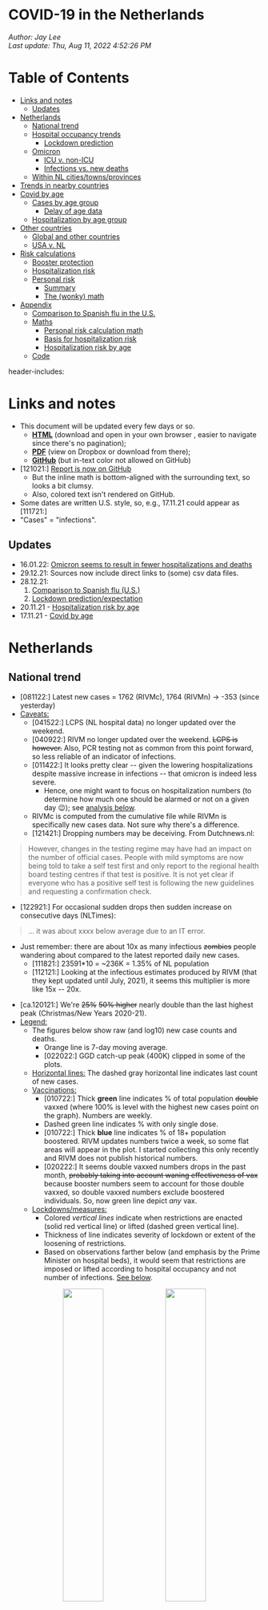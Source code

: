 # COVID-19 in the Netherlands
_Author: Jay Lee_  
<i>Last update: Thu, Aug 11, 2022  4:52:26 PM</i>

Table of Contents
=================

* [Links and notes](#links-and-notes)
   * [Updates](#updates)
* [Netherlands](#netherlands)
   * [National trend](#national-trend)
   * [Hospital occupancy trends](#hospital-occupancy-trends)
      * [Lockdown prediction](#lockdown-prediction)
   * [Omicron](#omicron)
      * [ICU v. non-ICU](#icu-v-non-icu)
      * [Infections vs. new deaths](#infections-vs-new-deaths)
   * [Within NL cities/towns/provinces](#within-nl-citiestownsprovinces)
* [Trends in nearby countries](#trends-in-nearby-countries)
* [Covid by age](#covid-by-age)
   * [Cases by age group](#cases-by-age-group)
      * [Delay of age data](#delay-of-age-data)
   * [Hospitalization by age group](#hospitalization-by-age-group)
* [Other countries](#other-countries)
   * [Global and other countries](#global-and-other-countries)
   * [USA v. NL](#usa-v-nl)
* [Risk calculations](#risk-calculations)
   * [Booster protection](#booster-protection)
   * [Hospitalization risk](#hospitalization-risk)
   * [Personal risk](#personal-risk)
      * [Summary](#summary)
      * [The (wonky) math](#the-wonky-math)
* [Appendix](#appendix)
   * [Comparison to Spanish flu in the U.S.](#comparison-to-spanish-flu-in-the-us)
   * [Maths](#maths)
      * [Personal risk calculation math](#personal-risk-calculation-math)
      * [Basis for hospitalization risk](#basis-for-hospitalization-risk)
      * [Hospitalization risk by age](#hospitalization-risk-by-age)
   * [Code](#code)

header-includes: <link rel="icon" href="file:///C:/Users/60140jle/DROPBO~1/usr/proj/logos/cv.logo.png">  
  
  
  
  
  
# Links and notes  
  
* This document will be updated every few days or so.  
  - [**HTML**](https://bit.ly/covid_nl_html) (download and open in your own browser , easier to navigate since there's no pagination);  
  - [**PDF**](https://bit.ly/covid_nl_pdf) (view on Dropbox or download from there);  
  - [**GitHub**](https://github.com/JaySLee/covid/blob/main/README.md) (but in-text color not allowed on GitHub)  
* [121021:] [Report is now on GitHub](https://github.com/JaySLee/covid/blob/main/README.md)  
  - But the inline math is bottom-aligned with the surrounding text, so looks a bit clumsy.  
  - Also, colored text isn't rendered on GitHub.  
* Some dates are written U.S. style, so, e.g., 17.11.21 could appear as [111721:]  
* "Cases" = "infections".  
  
## Updates  
  
* 16.01.22: [Omicron seems to result in fewer hospitalizations and deaths](#omicron)  
* 29.12.21: Sources now include direct links to (some) csv data files.  
* 28.12.21:  
  1. [Comparison to Spanish flu (U.S.)](#comparison-to-spanish-flu-in-the-us)  
  2. [Lockdown prediction/expectation](#lockdown-prediction)  
* 20.11.21 - [Hospitalization risk by age](#hospitalization-risk-by-age)  
* 17.11.21 - [Covid by age](#covid-by-age)  
  
  
  
  
  
# Netherlands  
## National trend  
* [081122:] Latest new cases = 1762 (RIVMc), 1764 (RIVMn) &rarr; -353 (since yesterday)   
* <ins>Caveats:</ins>  
  - [041522:] LCPS (NL hospital data) no longer updated over the weekend.  
  - [040922:] RIVM no longer updated over the weekend. ~~LCPS is however.~~ Also, PCR testing not as common from this point forward, so less reliable of an indicator of infections.  
  - [011422:] It looks pretty clear -- given the lowering hospitalizations despite massive increase in infections -- that omicron is indeed less severe.  
    + Hence, one might want to focus on hospitalization numbers (to determine how much one should be alarmed or not on a given day :wink:); see [analysis below](#hospital-occupancy-trends).  
  - RIVMc is computed from the cumulative file while RIVMn is specifically new cases data. Not sure why there's a difference.  
  - [121421:] Dropping numbers may be deceiving. From Dutchnews.nl:  
> However, changes in the testing regime may have had an impact on the number of official cases. People with mild symptoms are now being told to take a self test first and only report to the regional health board testing centres if that test is positive. It is not yet clear if everyone who has a positive self test is following the new guidelines and requesting a confirmation check.  
  - [122921:] For occasional sudden drops then sudden increase on consecutive days (NLTimes):  
> ... it was about xxxx below average due to an IT error.   
  - Just remember: there are about 10x as many infectious ~~zombies~~ people wandering about compared to the latest reported daily new cases.  
    + [111821:] 23591*10 = ~236K = 1.35% of NL population  
    + [112121:] Looking at the infectious estimates produced by RIVM (that they kept updated until July, 2021), it seems this multiplier is more like 15x -- 20x.  
* [ca.120121:] We're ~~25%~~ ~~50% higher~~ nearly double than the last highest peak (Christmas/New Years 2020-21).  
* <ins>Legend:</ins>  
  - The figures below show raw (and log10) new case counts and deaths.  
    - Orange line is 7-day moving average.  
	- [022022:] GGD catch-up peak (400K) clipped in some of the plots.  
  - <ins>Horizontal lines:</ins> The dashed gray horizontal line indicates last count of new cases.  
  - <ins>Vaccinations:</ins>  
    - [010722:] Thick <green>**green**</green> line indicates % of total population ~~double~~ vaxxed (where 100% is level with the highest new cases point on the graph). Numbers are weekly.  
    - Dashed green line indicates % with only single dose.  
    - [010722:] Thick <blue>**blue**</blue> line indicates % of 18+ population boostered. RIVM updates numbers twice a week, so some flat areas will appear in the plot. I started collecting this only recently and RIVM does not publish historical numbers.  
	- [020222:] It seems double vaxxed numbers drops in the past month, ~~probably taking into account waning effectiveness of vax~~ because booster numbers seem to account for those double vaxxed, so double vaxxed numbers exclude boostered individuals. So, now green line depict _any_ vax.  
  - <ins>Lockdowns/measures:</ins>  
	- Colored _vertical lines_ indicate when restrictions are enacted (solid <red>red</red> vertical line) or lifted (dashed <green>green</green> vertical line).  
    - Thickness of line indicates severity of lockdown or extent of the loosening of restrictions.  
    - Based on observations farther below (and emphasis by the Prime Minister on hospital beds), it would seem that restrictions are imposed or lifted according to hospital occupancy and not number of infections. [See below](#lockdown-prediction).  
  
<p align="center"> <img src="/fig/cv_nl_nat.png" width="40%"> <img src="/fig/cv_nl_nat_log10.png" width="40%"> </p>  
  
<p align="center"><img src="/fig/cv_nl_nat_60.png" width="40%"><img src="/fig/cv_nl_deaths.png" width="40%"></p>  
  
* Source: [RIVM](https://data.rivm.nl/covid-19/COVID-19_aantallen_gemeente_per_dag.csv) _(releases updated data daily at 15:15 CET, clicking on link acquires the new cases/city csv)_.  
  
  
  
## Hospital occupancy trends  
* [121021:] A few days ago, LCPS split ICU numbers by NL and "International" (i.e. in beds in Germany). Those are combined here.  
  - The latter includes "the number of COVID patients moved abroad from the Netherlands. This currently concerns COVID IC patients who have gone from the Netherlands to a hospital in Germany."  
* [112721:] Hospitalizations are &#128543;.  
* [111621:] Hospitalizations are not as dire as earlier this year and last year, but almost there :-/.  
  
  
  
<p align="center"><img src="/fig/cv_lcps.png" width="80%"></p>  
  
<p align="center"><img src="/fig/cv_lcps_60.png" width="40%"><img src="/fig/cv_lcps_log10_60.png" width="40%"></p>  
  
### Lockdown prediction  
  
* [122821:] _<red>The findings here pertain to the above hospital plots.</red>_  
* As described above for infections/cases, _non-gray vertical lines in the above plots indicate when lockdowns are enacted_ (solid <red>red</red> vertical line) or lifted (dashed <green>green</green> vertical line).  
  - Thickness of line indicates severity of lockdown or extent of the loosening of restrictions.  
* Lockdown observations and prediction:  
  - Interestingly (and probably verifiable through LCPS), (hard) lockdowns appear to occur when non-ICU hospital bed occupancy is ~1750 and/or ICU bed occupancy is about 500.  
  - Significant ease of lockdowns seems to occur when non-ICU bed occupancy decreases to 500.  
  - [122821:] **Based on this pattern and assuming the occupancy trends continue, we can expect ease of current lockdown (at the earliest) near the beginning of February.** ~~the end of January 2022.~~  
    + Note that the announcement of a lockdown (or its removal) occurs a few days prior to the actual lockdown. Still, the observed intersections is likely not be coincidental since one can assume policy is partly based on predictive models.  
  - [011822:] Light loosening of restrictions occurred on 011522. The hospitalization numbers interestingly correspond with the 1st loosening back ca. middle of May, 2020 and June, 2021.  
  
* Source: [LCPS](https://lcps.nu/wp-content/uploads/covid-19-datafeed.csv) _(releases data daily between 1pm-2pm CET)_ and [Wikipedia](https://en.wikipedia.org/wiki/COVID-19_pandemic_in_the_Netherlands) for lockdown moments  
  
  
  
## Omicron  
  
* The colors indicate the date:  
  - Dark <blue>blue</blue> points are the earliest days of the pandemic (Mar 2020)  
  - _Hospital admissions data was unavailable until Oct 2020, while occupancy data was available as early as Mar 2020._  
  - Light <green>green</green>/yellow points are the middle of the pandemic.  
  - Dark <red>red</red>/brown points are the most recent dates.  
* Faint arrows indicated the temporal trajectory.  
* The points are sized by new daily deaths.  
* The grey, dashed diagonal bisects the plot.  
* Y-axis:  
  - Left plot: New daily hospitalizations (regular+ICU)  
  - Right plot: Hospital bed occupancy (regular+ICU)  
* [021722:] Visual space clipped to not show 400K new infections point (GGD catching up on delayed data).   
    
<p align="center"><img src="/fig/cv_n_noc.png" width="40%"><img src="/fig/cv_n_kib.png" width="40%"></p>  
  
* <ins>Observations:</ins>  
  - **[020122:] Sudden uptick of admissions (ICU+non-ICU).**  
    - Either this is an artifact of data (collection) numbers or something more troubling, like an omicron variant or its penetrating a vulnerable subpopulation. Hospital by age data (published this Wednesday/020222) may tell us more.  
  - The dark blue arm -- at 12 o'clock -- represents the 1st wave when seemingly fewer infections incurred high hospitalization occupancy as well as deaths.  
    + However, covid testing was at its infancy in this period.  
  - The light blue arm represents the 2nd wave of the pandemic when fewer infections caused more hospitalizations and deaths.  
  - The red arm represents vaccination era, when infections led to fewer hospitalizations and deaths, than in the earlier days.  
  - **The dark red arm -- at three o'clock -- represents the omicron era, in which hospitalizations and deaths have seemed invariant to (even high) number of infections.**  
    + Interesting: there appears to be a similar horizontal invariance around the middle of the pandemic: <orange>orange</orange> points whose trajectory is rectangular/counter-clockwise.  
	+ The daily ICU admissions (as _y_-axis, but plot not shown) exhibit a similar pattern.  
  
  
  
  
The plots below log transform the _x_-axis (# of daily new infections), to stretch out those numbers.  
  
<p align="center"><img src="/fig/cv_n_noc_log.png" width="40%"><img src="/fig/cv_n_kib_log.png" width="40%"></p>  
  
### ICU v. non-ICU  
  
Here, non-ICU hospital bed occupancy (_x_-axis) plotted against ICU bed occupancy (_y_-axis).  
- Points left of the diagonal could indicate more severe covid.  
- The unidimensional ratio can be seen in the purple line of plots of [2.2](#hospital-occupancy-trends).  
- Semi-circular trajectories might be explained by time gap for those moved from hospital to ICU bed.  
  
<p align="center"><img src="/fig/cv_kb_ibc.png" width="40%"><img src="/fig/cv_kb_ibc_log.png" width="40%"></p>  
  
### Infections vs. new deaths  
  
<p align="center"><img src="/fig/cv_n_nd.png" width="40%"><img src="/fig/cv_n_nd_log.png" width="40%"></p>  
  
  
  
## Within NL cities/towns/provinces  
  
* More new cases per capita in the smaller towns than national level.  
* Last 60 days only (otherwise, the plot becomes messy).  
* Both plots show 7 day moving average.  
* Cities ordered from worst to best (within those displayed).  
* Left plot: worst cities; right plot: Largest cities in NL (top 5%)  
* [NEW 121021:] Lower plot: provinces  
  
<p align="center"><img src="/fig/cv_nl_top_60.png" width="40%"><img src="/fig/cv_nl_05_60.png" width="40%"></p>  
<p align="center"><img src="/fig/cv_nl_prov_60.png" width="40%"></p>  
  
* Source: RIVM  
  
  
# Trends in nearby countries  
  
* As for countries near us: Belgium, Germany, Austria, and Denmark are also experiencing their own massive peaks, record-breaking for Germany and Austria. France is experiencing a minor surge.  
  
<p align="center"><img src="/fig/cv_nearby.png" width="80%"></p>  
<p align="center"><img src="/fig/cv_nearby_60.png" width="40%"></p>  
  
* Source: [CSSE](https://raw.githubusercontent.com/CSSEGISandData/COVID-19/master/csse_covid_19_data/csse_covid_19_time_series/time_series_covid19_confirmed_global.csv) _(data is one day behind the RIVM and LCPS data, clicking on link acquires the global confirmed cases csv)_  
  
  
  
# Covid by age  
  
## Cases by age group  
* Just the age groups of our students, at 3 levels of measurement.  
  - National (NL)  
  - Province (Zuid-Holland)  
  - Local (GGD Rotterdam)  
* RIVM groups ages by decade.  
* Smooth curves fit the data points (loess).  
* Upper plots show 7-day moving average.  
* Lower plots no moving average (but dates are more restricted for zooming).  
* Left plots shows **relative** proportion across all age groups.  
* Right plots shows absolute percentages within population of the age group.  
  - Also, in the right plots: <red>**_the last few rightmost points are incomplete (data), thus the sharp drop._**</red>  
  - On Nov 15, 2021, ~0.15% of all NL 20-29 year-olds were newly infected.  
    + They also constitute ~18% of the infected on the same date.  
  - Note: The denominator for the right plots is all youths in each age group across NL, for all three sources. Thus, the Province and Local percentages are less informative.  
* Sometimes, GGD Rotterdam throws up some extreme (high or low) values for last date.  
* <ins>Observations:</ins>  
  - A recent relative uptick of cases in the two relevant age groups.  
  - The percentages within age groups are more striking.  
  
<p align="center"><img src="/fig/cv_age_case.png" width="40%"> <img src="/fig/cv_age_case2.png" width="40%"></p>  
<p align="center"><img src="/fig/cv_age_case3.png" width="40%"> <img src="/fig/cv_age_case4.png" width="40%"></p>  
  
Source: RIVM ([case/age csv](https://data.rivm.nl/covid-19/COVID-19_casus_landelijk.csv))  
  
  
  
<img align="right" src="fig/cv_age_delay.png" width="30%">  
  
### Delay of age data  
  
  
  
* Dates of case/age data are offset by ~~+3~~ +1 day in the plot below.  
* So two kinds of delays:  
  - RIVM country totals data (of all new cases) is behind the age data by ~~3~~ 1 days.  
  - But comprehensive age data for the past week is incomplete/delayed significantly.  
* Mid-Feb 2022 spike seems back-distributed.  
  
  
  
## Hospitalization by age group  
  
* _New hospitalization data comes out once a week, Wednesdays_.  
* [112421:] _There was a bug in my code that made these graphs inaccurate; fixed now._  
* Age groups of just EUR students and lecturers shown here.  
* LCPS groups age in 5-year bins.  
* LCPS releases these on a weekly basis.  
* First two plots show 7-day moving average.  
* Upper left plot shows relative proportion across all age groups.  
  - Young age groups are merged due to misalignment between hospital and case data.  
  - [112521:] _Relative proportion generally going down largely because of (relatively) more hospitizalizations in the older (not shown) age groups._  
* Upper right plot shows ratio of hospitalizations to number of cases.  
  - These proportions is an upper bound, as there are far more contagious cases thanindicated by a daily case number and also considering not all cases are registered by RIVM.  
  - [112521:]  
    - _Under that assumption, there is currently < 1% chance of hospitalization after infection._  
    - _The diminishing curves for the older age groups may be indicative of the vaccine's effectiveness._  
* The lower two plot shows _percentage_ within population of each age group.  
  - The right plot shows a LOESS regression fit.  
  - Because the recent week's LCPS age data (i.e. most recent date) are incomplete, points are omitted in these two plots.  
  - [112521:] _Hospitalizations (within age group) are going up for all age groups._  
  
  
<p align="center"><img src="/fig/cv_age_hosp.png" width="40%"> <img src="/fig/cv_age_hosp_covid.png" width="40%"></p>  
<p align="center"><img src="/fig/cv_age_hosp2.png" width="40%"> <img src="/fig/cv_age_hosp_loess.png" width="40%"></p>  
  
Full time line (no moving average)  
<p align="center"><img src="/fig/cv_age_hosp2_full.png" width="90%"></p>  
  
Source: RIVM ([hospital/age csv](https://data.rivm.nl/covid-19/COVID-19_ziekenhuis_ic_opnames_per_leeftijdsgroep.csv))  
  
  
# Other countries  
## Global and other countries  
  
* Left plot is top 25 countries (in descending order), over the last 60 days.  
* Right plot contains various countries that came to my attention (e.g., being in the news) or of personal interest.  
  - Ordered by when the country came to my attention, and not by new cases.  
* The orange denotes the latest NL moving average (7 day) and not the latest daily new cases.  
* Both plots use 7-day moving average ("7day").  
   
<p align="center"><img src="/fig/cv_glob_60.png" width="40%"> <img src="/fig/cv_cos_60.png" width="40%"></p>  
  
## USA v. NL  
  
  
  
* Top plot:  
  - New infections per 100K  
  - 7 day moving average, last 60 days, top 25 states  
  - The <red>red</red>, <div class="OutlineText" display:inline>white</div>, <blue>blue</blue> horizontal line is the US national average.  
* Lower left plot:  
  - New infections per 1M  
  - 7 day moving average, whole pandemic (for which there is data)  
* Lower right plot  
  - Same as previous but with deaths data.  
  
<p align="center"><img src="/fig/cv_usa.png" width="80%"></p>  
  
<p align="center"><img src="/fig/cv_nl_v_usa.png" width="40%"> <img src="/fig/cv_nl_v_usa_deaths.png" width="40%"></p>  
  
  
  
# Risk calculations  
## Booster protection  
  
<ins>021722:</ins>  
- Based on information presented in this [RIVM page](https://www.rivm.nl/en/news/booster-vaccination-prevents-many-hospital-and-ICU-admissions) ...  
  
![](https://latex.codecogs.com/svg.latex?p(H\\&C|\text{booster})&space;=&space;.0032\%)  
![](https://latex.codecogs.com/svg.latex?p(H\\&C|\text{vaxx&space;only})&space;=&space;.014\%)  
![](https://latex.codecogs.com/svg.latex?p(H\\&C|\text{unvaxxed})&space;=&space;.033\%)  
  
* Being boostered offers 10x more protection from hospitalization than being unvaxxed.  
* Being just vaxxed offers ~2.5x more protection.  
  
## Hospitalization risk  
  
<ins>**tl;dr:**</ins> (based on Nov 13, 2021 numbers)  
* Risk of getting covid, while being double vaxxed = 0.27%  
* Risk of hospitalization, given getting covid and vaxxed = 1.26% -- 2.53%  
* Risk of ICU, given getting covid and vaxxed = 0.40%  
  
These calculations are based on Nov. 13, 2021 numbers and some simplifying assumptions, that perhaps render the numbers below as upper bounds.  
  
* Probability of getting covid (![](https://latex.codecogs.com/svg.latex?C)), given being double vaxxed (![](https://latex.codecogs.com/svg.latex?V)) vs. non-double vaxxed (![](https://latex.codecogs.com/svg.latex?\sim\\!\\!&space;V)):    
![](https://latex.codecogs.com/svg.latex?p(C|V)=0.27\%)  
![](https://latex.codecogs.com/svg.latex?p(C|\sim\\!\\!&space;V)=0.66\%)  
  
* For ages 10-19: ![](https://latex.codecogs.com/svg.latex?1.00\%,&space;2.50\%) (see `f.cv.bayesv2()`)  
  - Based on Nov. 15, 2021 (peak for age/case data)  
  - Vacc/age v. Case/age groups don't perfectly align (consider interpolation or better data)  
  
  
  
* Probability of ending up hospitalized (![](https://latex.codecogs.com/svg.latex?H)), given being (double) vaxxed and having covid:    
![](https://latex.codecogs.com/svg.latex?p(H|V\\&C)&space;=&space;1.26\%&space;-&space;2.53\%)  
![](https://latex.codecogs.com/svg.latex?p(H|\sim\\!\\!&space;V\\&C)&space;=&space;1.29\%&space;-&space;2.58\%)   
  - The ranges are nearly equivalent largely b/c there are more people vaxxed than not. When hospital numbers -- between vax and non-vaxxed -- are near even but the vaxxed rate in the population goes higher, this means the vax is offering diminishing protection.  
  - Range is based on (perhaps severe) uncertainty over how many covid cases could be bound for hospital at any given time (10x v. 5x current new cases).  
  
* Probability of ending up in the ICU (![](https://latex.codecogs.com/svg.latex?I)), given being vaxxed and having covid:    
![](https://latex.codecogs.com/svg.latex?p(I|V\\&C)&space;=&space;0.40\%)  
![](https://latex.codecogs.com/svg.latex?p(I|\sim\\!\\!&space;V\\&C)&space;=&space;0.61\%)  
  
<ins>Assumptions:</ins>  
* Does not take into account clusters/heterogeneity of contacts and other factors, e.g., sociodemographics (namely **age**), students' self-quarantining, etc.  
* The above numbers are based on Nov 13, 2021 covid and hospitalization numbers.  
  - ![](https://latex.codecogs.com/svg.latex?n_C&space;=&space;13743\text{,&space;}n_{H|C}&space;=&space;(353+1402))  
* Unless stated otherwise, I use the assumption of there being 10x as many actual infectious people as reported by RIVM (which in its data shows this to be much higher).  
* Also, Google reported 67.6% of the NL population double vaxxed (when I last checked this number); the 83+% reported by NL times is based on the eligible population.  
  - As of 20.11.21, the vaccination proportion is 0.723.  
* Effectiveness of vaccine (given delta and time) has reportedly dropped to ~60% (pessimistic estimate).  
* ![](https://latex.codecogs.com/svg.latex?p(V|H)&space;=&space;.45); ![](https://latex.codecogs.com/svg.latex?p(V|I)&space;=&space;.65) (optimistic estimates) based on the following excerpt from an NL times report:  
  
> In October, just over half of all Covid-19 patients in the hospital were not or only partially vaccinated ... In ICU, the proportion of unvaccinated patients dropped from over 80 percent in September to about 70 percent in October.  
  
  
  
## Personal risk  
  
<ins>**_Caveats:_**</ins>  
* Some simplifying assumptions used here.  
* Covid numbers from Nov. 13, 2021.  
  
### Summary  
  
<ins>tl;dr: (too long didn't read):</ins>  
  
For those with 2 tutorials, the risk is a **18.1%** chance of catching covid over 8 weeks, conditioned on your being vaxxed.  
For those with 3 tutorials &rarr; **24.5%** risk.  
For JdV with 4 tutorials &rarr; **29.7%** risk.  
  
**85.0% chance at least one of the tutorial instructors will get covid sometime throughout Term 2.**  
* Remember these are pessimistic/upper bounds and don't fully consider students' self-quarantining.  
* Also, this doesn't take into account that none of us has yet gotten covid by week 2.  
  
### The (wonky) math  
  
1. First, we have the population of NL:  
![](https://latex.codecogs.com/svg.latex?n_\text{pop}&space;=&space;17.44M)  
2. Next, the reported number of new cases (on Nov. 13, 2021):  
![](https://latex.codecogs.com/svg.latex?n_\text{c0}&space;=&space;13743)  
![](https://latex.codecogs.com/svg.latex?m&space;=&space;5) ... the multiplier that accounts for the number days a person could be infections and unreported cases; I'm conservative here as the rule of thumb is more like 10x.  
3. This gives us conservative estimate of total covid infectious people:  
![](https://latex.codecogs.com/svg.latex?n_\text{c}&space;=&space;n_\text{c0}&space;\times&space;m)    
4. Yielding the proportion of infectious people which estimates the probability of running into an infections person; this doesn't account for clusters of infection (e.g., Limburg):  
<img src="https://latex.codecogs.com/svg.latex?\begin{align*}p_\text{c}&space;&=&space;\frac{n_\text{c}}{n_\text{pop}}\\&=&space;0.00394\end{align*}"/>
  
5. Next, we have the probability of covid's being transmitted (![](https://latex.codecogs.com/svg.latex?T)) from an infected individual (![](https://latex.codecogs.com/svg.latex?C)). I use a more conservative number than the 0.632 reported (for a closed room):  
![](https://latex.codecogs.com/svg.latex?p(T|C)&space;=&space;0.2)  
6. So then, the probability of catching covid is (from any one person):  
![](https://latex.codecogs.com/svg.latex?p_\text{C1}&space;=&space;p(T|C)\times&space;p(C)&space;=&space;p(T|C)p_c)  
  
7. The personal chances of catching covid over a period of time with multiple contacts:  
![](https://latex.codecogs.com/svg.latex?p_\text{C}&space;=&space;(1-(1-p_\text{C1})^k)) ... where ![](https://latex.codecogs.com/svg.latex?k) is number of people I run into.  
   - The inner part of the equation represents the chances of never running into covid -- after running into ![](https://latex.codecogs.com/svg.latex?k) people -- and having it be transmitted. The more enumerated version of this where I consider tramission probability for every ![](https://latex.codecogs.com/svg.latex?k) contact, i.e. chances with 1 contact, chances with 2 contacts, etc. ends up being equal to the above equation (math is funny!).  
  
8. <ins>Aside:</ins> let's see what the avg number of contacts across NL would be then:  
![](https://latex.codecogs.com/svg.latex?(n_\text{pop}&space;-&space;n_\text{c})(1-(1-p_\text{C})^a)&space;=&space;2n_\text{C}) ... where ![](https://latex.codecogs.com/svg.latex?a) is avg number of daily social contacts (avged across all of NL) and ![](https://latex.codecogs.com/svg.latex?2n_C) is est. of newly infected daily people (2x b/c of unreported)  
This gives us an average number of contacts (for all in NL):  
![](https://latex.codecogs.com/svg.latex?a\approx2) ... which seems to be a reasonable avg (or even conservative).  
  
9. If I am proximal to 20 people (inc. students) every time I come to campus over 8 weeks (i.e. 8 instances), my personal risk is:  
![](https://latex.codecogs.com/svg.latex?(1-(1-p_\text{C})^{(20\times8)})&space;=&space;.118&space;=&space;11.8\%) ... this is my chance -- assuming my vax status is unknown -- of catching covid during Term 2, giving the once-a-week recap lecture.  
   - This doesn't take into account that I'm vaccinated, in which case my risk is 6.0\%.  
   - _This is likely an upper bound as I don't consider students' self-quarantining._  
   - See [appendix](#personal-risk-calculation-math) for the math on the calculations of that 6.0\%.  
  
_For those with 2 tutorials:_  
- A conservative estimate of number of proximal contacts would be 20 (students) + 20 (extra people you might be proximal to each time you commute) = 40 people per week &rarr; **18.1%** chance of catching covid over 7 tutorial week, conditioned on your being vaxxed.  
- Overall risk (for both vaxxed and non-vaxxed) is 35.7%  
  
_For those with 3 tutorials_ &rarr; **24.5%** risk.  
- Overall risk (for both vaxxed and non-vaxxed) is 48.4%.  
  
_For JdV with 4 tutorials_ &rarr; **29.7%** risk.  
- Overall risk (for both vaxxed and non-vaxxed) is 58.5%  
  
_Across all 8 tutorial instructors_, average risk is:  
![](https://latex.codecogs.com/svg.latex?(.181\times5+.245\times2+.297\times1)/8&space;=&space;.211) or 21.1\% // this approach is rough  
![](https://latex.codecogs.com/svg.latex?1-(1-.211)^8) = .850 = **85.0% chance at least one of the tutorial instructors will get covid**.  
* But remember this is an upper bound.  
* ![](https://latex.codecogs.com/svg.latex?(1-.211)^8&space;=&space;.150) &rarr; probability that none of the 8 ISA tutorial instructors get covid.  
  
  
# Appendix  
  
## Comparison to Spanish flu in the U.S.  
  
<ins>122821:</ins>  
* Estimated ~675K deaths due to Spanish flu. Population of U.S. at the time was 103M.  
  - <ins>Spanish flu mortality:</ins> **0.66%** of the U.S. population  
  - This estimate seems to include excess mortality, given reports of 590-600 (per 100K) all cause mortality (= ~0.6%)  
* ~817K (official) deaths due to COVID-19. However, total excess deaths is ~1.7M &rarr;  
  - <ins>COVID-19 mortality:</ins> **0.51%** of the U.S. population (so far)  
  - Macabre humor: Covid has four more months to catch up (in proportional U.S. deaths) to the Spanish flu, which lasted 2 years and 2 months (2.17 years).  
  - [040722:] So it's now April and we have ~982K &rarr; (assuming proportional excess deaths) &rarr; 0.62% COVID mortality for the U.S. population. So, COVID has almost caught up to Spanish flu levels of (proportional) deaths in the U.S.  
  
## Maths  
  
### Personal risk calculation math  
  
Given probability of risk, whether or not I'm vaxxed:  
![](https://latex.codecogs.com/svg.latex?(1-(1-p_\text{C})^{(20\times8)})&space;=&space;.118&space;=&space;11.8\%)  
  
We know the ratio of acquiring covid given vaxxed/non-vaxxed:  
![](https://latex.codecogs.com/svg.latex?\frac{p(C|V)}{p(C|\sim\\!\\!&space;V)}&space;=&space;\frac{.27}{.66})  
  
Let ![](https://latex.codecogs.com/svg.latex?\frac{x}{y}&space;=&space;\frac{.27}{.66})  
Then ![](https://latex.codecogs.com/svg.latex?x&space;=&space;\frac{.27y}{.66})  
Now, letting ![](https://latex.codecogs.com/svg.latex?a&space;=&space;\frac{.27}{.66})  
We get ![](https://latex.codecogs.com/svg.latex?x&space;=&space;ay)  
  
  
We also realize the weighted sum using population ![](https://latex.codecogs.com/svg.latex?p(V)) numbers should result in that ![](https://latex.codecogs.com/svg.latex?.118):  
![](https://latex.codecogs.com/svg.latex?(1-p(V))x&space;+&space;p(V)y&space;=&space;.118)  
Given ![](https://latex.codecogs.com/svg.latex?p(V)&space;=&space;.676) // proportion of population vaxxed  
![](https://latex.codecogs.com/svg.latex?(1-p(V))ay&space;+&space;p(V)y&space;=&space;.118)  
![](https://latex.codecogs.com/svg.latex?(1-.676)ay&space;+&space;.676y&space;=&space;.118)  
![](https://latex.codecogs.com/svg.latex?ay&space;-&space;(.676)ay&space;+&space;.676y&space;=&space;.118)  
![](https://latex.codecogs.com/svg.latex?(a&space;-&space;.676a&space;+&space;.676)y&space;=&space;.118)  
![](https://latex.codecogs.com/svg.latex?y&space;=&space;.146)  
![](https://latex.codecogs.com/svg.latex?x&space;=&space;.060)  
  
My risk over 8 weeks is ![](https://latex.codecogs.com/svg.latex?.060&space;=&space;6.0\%)  
  
  
### Basis for hospitalization risk  
_112021_  
  
Vaccine effectiveness = proportion of covid among unvaxxed minus proportion of covid among vaxxed, all divided by proportion of covid among unvaxxed.  
* ![](https://latex.codecogs.com/svg.latex?n_\text{c0}) = number of unvaxxed people with covid  
* ![](https://latex.codecogs.com/svg.latex?n_\text{c1}) = number of vaxxed people with covid  
* ![](https://latex.codecogs.com/svg.latex?n_C) = number of covid infections  
* ![](https://latex.codecogs.com/svg.latex?p(V)) = proportion of population vaxxed (really should be ![](https://latex.codecogs.com/svg.latex?\text{Pr}(V)))  
* ![](https://latex.codecogs.com/svg.latex?n) = NL population  
* ![](https://latex.codecogs.com/svg.latex?E) = vaccine effectiveness percentage, as a probability. Originally touted to be ~95%, I've reason to assume -- based on some reports -- that it's dropped to 60% due to the delta variant, so that's the value I use here.  
  
Let ![](https://latex.codecogs.com/svg.latex?p(C)&space;=&space;\frac{n_C}{n}) // proportion of population with covid. One could just use ![](https://latex.codecogs.com/svg.latex?n_C) in lieu of ![](https://latex.codecogs.com/svg.latex?np(C)) below; not sure why I didn't do just that.  
![](https://latex.codecogs.com/svg.latex?E&space;=&space;\left(&space;\frac{n_\text{c0}}{n(1-p(V))}&space;-&space;\frac{n_\text{c1}}{np(V)}&space;\right)&space;/&space;\left(&space;\frac{n_\text{c0}}{n(1-p(V))}&space;\right)) // vaccine effectiveness  
We now want to solve for number of infections within the vaxxed and unvaxxed, ![](https://latex.codecogs.com/svg.latex?n_\text{c1}) and ![](https://latex.codecogs.com/svg.latex?n_\text{c0}), respectively.  
![](https://latex.codecogs.com/svg.latex?E&space;=&space;1&space;-&space;\frac{n_\text{c1}}{np(V)}&space;/&space;\frac{n_\text{c0}}{n(1-p(V))}) // use a known E to solve for ![](https://latex.codecogs.com/svg.latex?n_\text{c0})  
Let ![](https://latex.codecogs.com/svg.latex?K&space;=&space;\frac{np(V)(1-E)}{n(1-p(V))})  
Yielding ![](https://latex.codecogs.com/svg.latex?n_\text{c1}&space;=&space;Kn_\text{c0})  
Given ![](https://latex.codecogs.com/svg.latex?np(C)&space;=&space;n_\text{c1}&space;+&space;n_\text{c0})  
Then ![](https://latex.codecogs.com/svg.latex?n_\text{c0}&space;=&space;\frac{np(C)}{1+K}) // calculated unvaxxed count given known ![](https://latex.codecogs.com/svg.latex?E,&space;n,&space;p(V),&space;p(C))  
and &nbsp; <img src="https://latex.codecogs.com/svg.latex?\begin{align*}n_\text{c1}&space;&=&space;np(C)&space;-&space;n_\text{c0}\\&=&space;\frac{Knp(C)}{K+1}\end{align*}"/>
  
Probability of infection (![](https://latex.codecogs.com/svg.latex?C)), given vax (![](https://latex.codecogs.com/svg.latex?V)) or non-vax (![](https://latex.codecogs.com/svg.latex?\sim\\!\\!&space;V)):  
![](https://latex.codecogs.com/svg.latex?p(C|V)&space;=&space;\frac{n_\text{c1}}{np(V)})  
![](https://latex.codecogs.com/svg.latex?p(C|\sim\\!\\!&space;V)&space;=&space;\frac{n_\text{c0}}{n(1-p(V))})  
  
Calculating probability of hospitalization (![](https://latex.codecogs.com/svg.latex?H)) given vax and covid infection:  
![](https://latex.codecogs.com/svg.latex?p(V,C)&space;=&space;p(C|V)p(V)) // both are now known  
![](https://latex.codecogs.com/svg.latex?p(V|H,C)&space;=&space;p(V|H)&space;=&space;0.45) // from NL Times and also we're talking just about covid hospitalizations, i.e. we don't have to worry about non-covid hospitalizations since we have the numbers for covid hospitalizations. This makes ![](https://latex.codecogs.com/svg.latex?p(V|H)&space;=&space;p(V|H,C)). The rest are known.  
<img src="https://latex.codecogs.com/svg.latex?\begin{align*}p(H|V,C)&space;&=&space;\frac{p(V|H,C)p(H,C)}{p(V,C)}&space;\\&=&space;\frac{0.45\times&space;p(H|C)p(C)}{p(C|V)p(V)}\end{align*}"/>
  
  
### Hospitalization risk by age   
_112021_  
  
* Does not include vax status, yet.  
  
Probability of hosp given age and covid  
- LCPS=112021, hage=101121-111521, summed and normed,  
- page=`f.cv.age()`, cage=111521-112021, summed and normed  
- ![](https://latex.codecogs.com/svg.latex?a) = age group 10-19  
  
<img src="https://latex.codecogs.com/svg.latex?\begin{align*}p(H|A=a,C)&space;&=&space;p(A=a|H,C)p(H,C)&space;/&space;p(A=a|C)&space;\\&=&space;(0.003750493+0.009080142)*(432+1785)/(21873)&space;/&space;.164&space;\\&=&space;0.007929789\\p(H|A=a)&space;&=&space;(0.003750493+0.009080142)*(432+1785)/(17.44e6)/(0.055+0.060)&space;\\&=&space;1.418305e-05\end{align*}"/>
  
Same as above but for ![](https://latex.codecogs.com/svg.latex?a) = ages 50-59  
<img src="https://latex.codecogs.com/svg.latex?\begin{align*}p(H|A=a,C)&space;&=&space;(0.050927754+0.060205290)*(432+1785)/(21873)&space;/&space;.135&space;\\&=&space;0.08343856&space;\\p(H|A=a)&space;&=&space;(0.050927754+0.060205290)*(432+1785)/(17.44e6)&space;/(.074+.072)&space;\\&=&space;9.676305e-05\end{align*}"/>
  
* Given ![](https://latex.codecogs.com/svg.latex?A,C): 10.5x worse than 10-19 stud, more C among studs makes ratio worse  
  - ![](https://latex.codecogs.com/svg.latex?\frac{p(H|C,A=a_\text{teach})}{p(H|C,A=a_\text{students})})  
* Given just ![](https://latex.codecogs.com/svg.latex?A): only 6.8x worse b/c more people in older age group brings this down  
* For vacc, just use the above number and realize the ![](https://latex.codecogs.com/svg.latex?p(C|V,A)&space;=&space;0.01) and ![](https://latex.codecogs.com/svg.latex?p(C|\sim\\!\\!&space;V,A)&space;=&space;0.025).  
  - But not so straightforward given ![](https://latex.codecogs.com/svg.latex?p(V|H)&space;=&space;.45).  
  
  
## Code  
  
* `f.cv.reset(); plot.cv.sav(yest=<number>)`  
* `cp_cv -cigo` // Chrome then copy to isa, dt, and gh  
* `f.cv.bayesv(n=17.44e6,pC=NULL,pVH=.35,pVC=NULL,pV=.676,pE=0.6,npC=13743*5,nH=353+1420)`  
* `f.cv.bayesv2()`  
  

